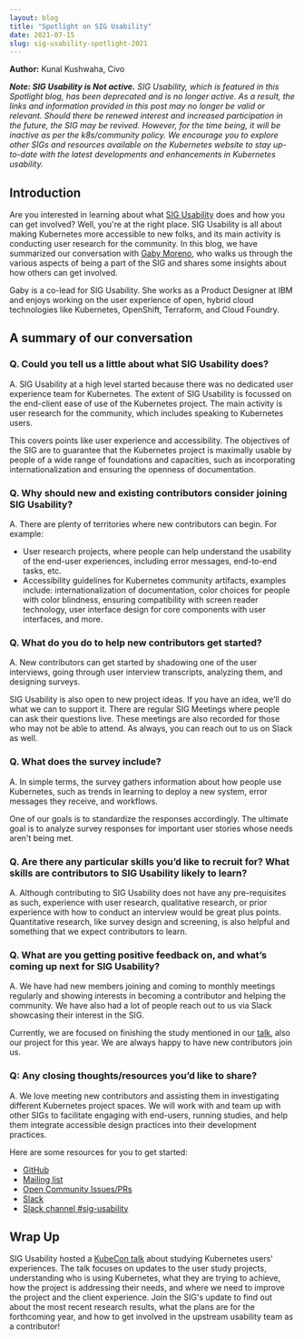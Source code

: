 ```yaml
---
layout: blog
title: "Spotlight on SIG Usability"
date: 2021-07-15
slug: sig-usability-spotlight-2021
---
```


**Author:** Kunal Kushwaha, Civo

_**Note: SIG Usability is Not active.**_
_SIG Usability, which is featured in this Spotlight blog, has been deprecated and is no longer active.
As a result, the links and information provided in this post may no longer be valid or relevant.
Should there be renewed interest and increased participation in the future, the SIG may be revived. However, for the time being, it will be inactive as per the k8s/community policy.
We encourage you to explore other SIGs and resources available on the Kubernetes website to stay up-to-date with the latest developments and enhancements in Kubernetes usability._

## Introduction

Are you interested in learning about what [SIG Usability](https://github.com/kubernetes/community/tree/master/sig-usability) does and how you can get involved? Well, you're at the right place. SIG Usability is all about making Kubernetes more accessible to new folks, and its main activity is conducting user research for the community. In this blog, we have summarized our conversation with [Gaby Moreno](https://twitter.com/morengab), who walks us through the various aspects of being a part of the SIG and shares some insights about how others can get involved.

Gaby is a co-lead for SIG Usability. She works as a Product Designer at IBM and enjoys working on the user experience of open, hybrid cloud technologies like Kubernetes, OpenShift, Terraform, and Cloud Foundry.

## A summary of our conversation

### Q. Could you tell us a little about what SIG Usability does?

A. SIG Usability at a high level started because there was no dedicated user experience team for Kubernetes. The extent of SIG Usability is focussed on the end-client ease of use of the Kubernetes project. The main activity is user research for the community, which includes speaking to Kubernetes users.

This covers points like user experience and accessibility. The objectives of the SIG are to guarantee that the Kubernetes project is maximally usable by people of a wide range of foundations and capacities, such as incorporating internationalization and ensuring the openness of documentation.

### Q. Why should new and existing contributors consider joining SIG Usability?

A. There are plenty of territories where new contributors can begin. For example:
- User research projects, where people can help understand the usability of the end-user experiences, including error messages, end-to-end tasks, etc.
- Accessibility guidelines for Kubernetes community artifacts, examples include: internationalization of documentation, color choices for people with color blindness, ensuring compatibility with screen reader technology, user interface design for core components with user interfaces, and more.

### Q. What do you do to help new contributors get started?

A. New contributors can get started by shadowing one of the user interviews, going through user interview transcripts, analyzing them, and designing surveys.

SIG Usability is also open to new project ideas. If you have an idea, we’ll do what we can to support it. There are regular SIG Meetings where people can ask their questions live. These meetings are also recorded for those who may not be able to attend. As always, you can reach out to us on Slack as well.

### Q. What does the survey include?

A. In simple terms, the survey gathers information about how people use Kubernetes, such as trends in learning to deploy a new system, error messages they receive, and workflows.

One of our goals is to standardize the responses accordingly. The ultimate goal is to analyze survey responses for important user stories whose needs aren't being met.

### Q. Are there any particular skills you’d like to recruit for? What skills are contributors to SIG Usability likely to learn?

A. Although contributing to SIG Usability does not have any pre-requisites as such, experience with user research, qualitative research, or prior experience with how to conduct an interview would be great plus points. Quantitative research, like survey design and screening, is also helpful and something that we expect contributors to learn.

### Q. What are you getting positive feedback on, and what’s coming up next for SIG Usability?

A. We have had new members joining and coming to monthly meetings regularly and showing interests in becoming a contributor and helping the community. We have also had a lot of people reach out to us via Slack showcasing their interest in the SIG.

Currently, we are focused on finishing the study mentioned in our [talk](https://www.youtube.com/watch?v=Byn0N_ZstE0), also our project for this year. We are always happy to have new contributors join us.

### Q: Any closing thoughts/resources you’d like to share?

A. We love meeting new contributors and assisting them in investigating different Kubernetes project spaces. We will work with and team up with other SIGs to facilitate engaging with end-users, running studies, and help them integrate accessible design practices into their development practices.

Here are some resources for you to get started:
- [GitHub](https://github.com/kubernetes/community/tree/master/sig-usability)
- [Mailing list](https://groups.google.com/g/kubernetes-sig-usability)
- [Open Community Issues/PRs](https://github.com/kubernetes/community/labels/sig%2Fusability)
- [Slack](https://slack.k8s.io/)
- [Slack channel #sig-usability](https://kubernetes.slack.com/archives/CLC5EF63T)

## Wrap Up

SIG Usability hosted a [KubeCon talk](https://www.youtube.com/watch?v=Byn0N_ZstE0) about studying Kubernetes users' experiences. The talk focuses on updates to the user study projects, understanding who is using Kubernetes, what they are trying to achieve, how the project is addressing their needs, and where we need to improve the project and the client experience. Join the SIG's update to find out about the most recent research results, what the plans are for the forthcoming year, and how to get involved in the upstream usability team as a contributor!

